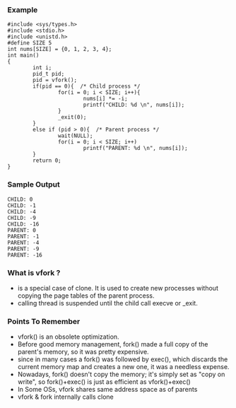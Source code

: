 ### Example

```
#include <sys/types.h>
#include <stdio.h>
#include <unistd.h>
#define SIZE 5
int nums[SIZE] = {0, 1, 2, 3, 4};
int main()
{
        int i;
        pid_t pid;
        pid = vfork();
        if(pid == 0){  /* Child process */
                for(i = 0; i < SIZE; i++){
                        nums[i] *= -i;
                        printf("CHILD: %d \n", nums[i]);
                }
                _exit(0);
        }
        else if (pid > 0){  /* Parent process */
                wait(NULL);
                for(i = 0; i < SIZE; i++)
                        printf("PARENT: %d \n", nums[i]);
        }
        return 0;
}

```

### Sample Output

```
CHILD: 0
CHILD: -1
CHILD: -4
CHILD: -9
CHILD: -16
PARENT: 0
PARENT: -1
PARENT: -4
PARENT: -9
PARENT: -16
```

### What is vfork ? 

- is a special case of clone. It is used to create new processes without copying the page tables of the parent process.
- calling thread is suspended until the child call execve or _exit.

### Points To Remember

- vfork() is an obsolete optimization. 
- Before good memory management, fork() made a full copy of the parent's memory, so it was pretty expensive. 
- since in many cases a fork() was followed by exec(), which discards the current memory map and creates a new one, it was a needless expense. 
- Nowadays, fork() doesn't copy the memory; it's simply set as "copy on write", so fork()+exec() is just as efficient as vfork()+exec()
- In Some OSs, vfork shares same address space as of parents
- vfork & fork internally calls clone
